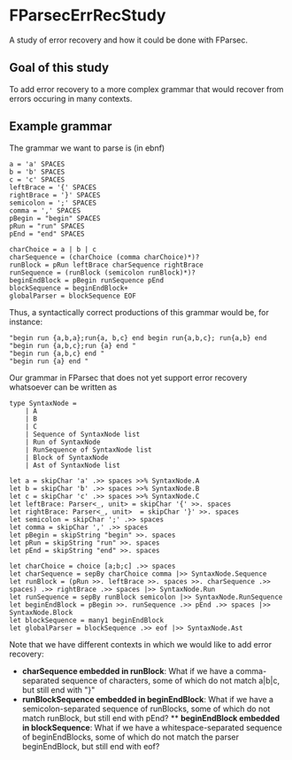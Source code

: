# FParsecErrRecStudy

A study of error recovery and how it could be done with FParsec.


## Goal of this study
To add error recovery to a more complex grammar that would recover from errors occuring in many contexts.

## Example grammar 
The grammar we want to parse is (in ebnf)

```
a = 'a' SPACES
b = 'b' SPACES
c = 'c' SPACES
leftBrace = '{' SPACES
rightBrace = '}' SPACES
semicolon = ';' SPACES
comma = ',' SPACES
pBegin = "begin" SPACES
pRun = "run" SPACES
pEnd = "end" SPACES

charChoice = a | b | c
charSequence = (charChoice (comma charChoice)*)?
runBlock = pRun leftBrace charSequence rightBrace
runSequence = (runBlock (semicolon runBlock)*)?
beginEndBlock = pBegin runSequence pEnd
blockSequence = beginEndBlock+
globalParser = blockSequence EOF

```

Thus, a syntactically correct productions of this grammar would be, for instance:

```
"begin run {a,b,a};run{a, b,c} end begin run{a,b,c}; run{a,b} end
"begin run {a,b,c};run {a} end "
"begin run {a,b,c} end "
"begin run {a} end "
```

Our grammar in FParsec that does not yet support error recovery whatsoever can be written as
```
type SyntaxNode = 
    | A 
    | B 
    | C 
    | Sequence of SyntaxNode list
    | Run of SyntaxNode 
    | RunSequence of SyntaxNode list
    | Block of SyntaxNode 
    | Ast of SyntaxNode list
    
let a = skipChar 'a' .>> spaces >>% SyntaxNode.A
let b = skipChar 'b' .>> spaces >>% SyntaxNode.B
let c = skipChar 'c' .>> spaces >>% SyntaxNode.C
let leftBrace: Parser<_, unit> = skipChar '{' >>. spaces
let rightBrace: Parser<_, unit>  = skipChar '}' >>. spaces
let semicolon = skipChar ';' .>> spaces
let comma = skipChar ',' .>> spaces
let pBegin = skipString "begin" >>. spaces 
let pRun = skipString "run" >>. spaces 
let pEnd = skipString "end" >>. spaces 

let charChoice = choice [a;b;c] .>> spaces
let charSequence = sepBy charChoice comma |>> SyntaxNode.Sequence 
let runBlock = (pRun >>. leftBrace >>. spaces >>. charSequence .>> spaces) .>> rightBrace .>> spaces |>> SyntaxNode.Run
let runSequence = sepBy runBlock semicolon |>> SyntaxNode.RunSequence 
let beginEndBlock = pBegin >>. runSequence .>> pEnd .>> spaces |>> SyntaxNode.Block
let blockSequence = many1 beginEndBlock
let globalParser = blockSequence .>> eof |>> SyntaxNode.Ast
```

Note that we have different contexts in which we would like to add error recovery:
* **charSequence embedded in runBlock**: What if we have a comma-separated sequence of characters, some of which do not match a|b|c, but still end with "}"
* **runBlockSequence embedded in beginEndBlock**: What if we have a semicolon-separated sequence of runBlocks, some of which do not match runBlock, but still end with pEnd?
** **beginEndBlock embedded in blockSequence**: What if we have a whitespace-separated sequence of beginEndBlocks, some of which do not match the parser beginEndBlock, but still end with eof?

